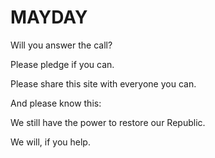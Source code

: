 # MAYDAY

Will you answer the call?

Please pledge if you can.

Please share this site with everyone you can.

And please know this:

We still have the power to restore our Republic.

We will, if you help. 